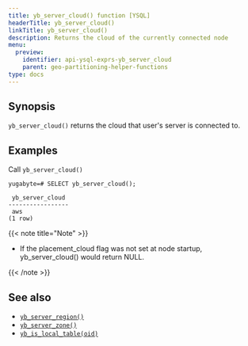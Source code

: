 ```yaml
---
title: yb_server_cloud() function [YSQL]
headerTitle: yb_server_cloud()
linkTitle: yb_server_cloud()
description: Returns the cloud of the currently connected node
menu:
  preview:
    identifier: api-ysql-exprs-yb_server_cloud
    parent: geo-partitioning-helper-functions
type: docs
---
```



## Synopsis

`yb_server_cloud()` returns the cloud that user's server is connected to.


## Examples

Call `yb_server_cloud()`

```plpgsql
yugabyte=# SELECT yb_server_cloud();
```

```
 yb_server_cloud
-----------------
 aws
(1 row)
```

{{< note title="Note" >}}

* If the placement_cloud flag was not set at node startup, yb_server_cloud() would return NULL.

{{< /note >}}

## See also

- [`yb_server_region()`](../func_yb_server_region)
- [`yb_server_zone()`](../func_yb_server_zone)
- [`yb_is_local_table(oid)`](../func_yb_is_local_table)
